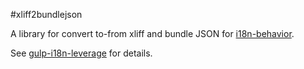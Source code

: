 #xliff2bundlejson

A library for convert to-from xliff and bundle JSON for [i18n-behavior](https://github.com/t2ym/i18n-behavior).

See [gulp-i18n-leverage](https://github.com/t2ym/gulp-i18n-leverage) for details.
